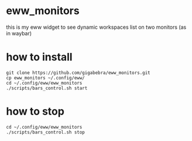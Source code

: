 # eww_monitors
this is my eww widget to see dynamic workspaces list on two monitors (as in waybar)
# how to install
```
git clone https://github.com/gigabebra/eww_monitors.git
cp eww_monitors ~/.config/eww/
cd ~/.config/eww/eww_monitors
./scripts/bars_control.sh start
```
# how to stop
```
cd ~/.config/eww/eww_monitors
./scripts/bars_control.sh stop
```
